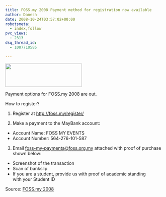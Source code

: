 ```yaml
---
title: FOSS.my 2008 Payment method for registration now available
author: Danesh
date: 2008-10-24T03:57:02+00:00
robotsmeta:
  - index,follow
pvc_views:
  - 2313
dsq_thread_id:
  - 1007710585

---
```

[<img loading="lazy" class="alignnone size-medium wp-image-996" title="fossmy-logo" src="/wp-content/uploads/2008/10/fossmy-logo.png" alt="" width="243" height="74" />][1]

Payment options for FOSS.my 2008 are out.

How to register?

1. Register at <a href="http://foss.my/register/" target="_blank">http://foss.my/register/</a>

2. Make a payment to the MayBank account:

* Account Name: FOSS MY EVENTS  
* Account Number: 564-276-101-587

3. Email <foss-my-payments@foss.org.my> attached with proof of purchase shown below:

* Screenshot of the transaction  
* Scan of bankslip  
* If you are a student, provide us with proof of academic standing  
with your Student ID

Source: [FOSS.my 2008][2]

 [1]: /wp-content/uploads/2008/10/fossmy-logo.png
 [2]: http://foss.my/register/